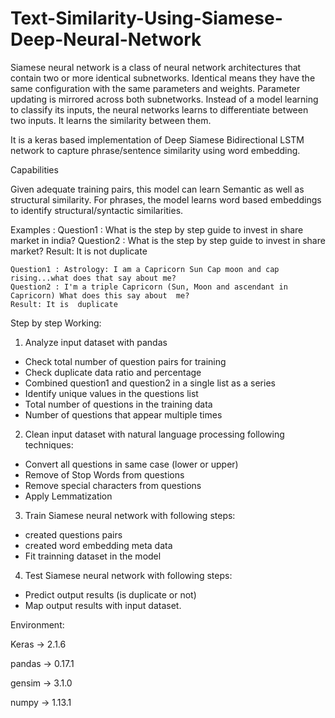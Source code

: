 # Text-Similarity-Using-Siamese-Deep-Neural-Network

Siamese neural network is a class of neural network architectures that contain two or more identical subnetworks. Identical means they have the same configuration with the same parameters and weights. Parameter updating is mirrored across both subnetworks. Instead of a model learning to classify its inputs, the neural networks learns to differentiate between two inputs. It learns the similarity between them.

It is a keras based implementation of Deep Siamese Bidirectional LSTM network to capture phrase/sentence similarity using word embedding.

Capabilities

Given adequate training pairs, this model can learn Semantic as well as structural similarity.
For phrases, the model learns word based embeddings to identify structural/syntactic similarities.

Examples :
	Question1 : What is the step by step guide to invest in share market in india?
	Question2 : What is the step by step guide to invest in share market?
	Result: It is not duplicate
  
	Question1 : Astrology: I am a Capricorn Sun Cap moon and cap rising...what does that say about me?
	Question2 : I'm a triple Capricorn (Sun, Moon and ascendant in Capricorn) What does this say about 	me?
	Result: It is  duplicate

Step by step Working:

1. Analyze input dataset with pandas
- Check total number of question pairs for training
- Check duplicate data ratio and percentage
- Combined question1 and question2 in a single list as a series
- Identify unique values in the questions list
- Total number of questions in the training data
- Number of questions that appear multiple times

2. Clean input dataset with natural language processing following techniques:
- Convert all questions in same case (lower or upper)
- Remove of Stop Words from questions
- Remove special characters from questions
- Apply Lemmatization

3. Train Siamese neural network with following steps:
- created questions pairs
- created word embedding meta data
- Fit trainning dataset in the model

4. Test Siamese neural network with following steps:
- Predict output results (is duplicate or not)
- Map output results with input dataset.

Environment:

Keras -> 2.1.6

pandas -> 0.17.1

gensim -> 3.1.0

numpy -> 1.13.1
